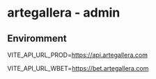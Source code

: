 # artegallera - admin

## Enviromment

VITE_API_URL_PROD=<https://api.artegallera.com>

VITE_API_URL_WBET=<https://bet.artegallera.com>
